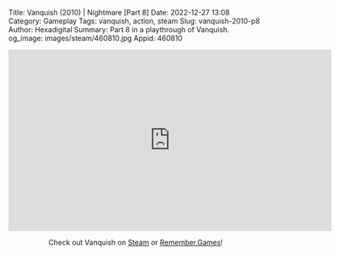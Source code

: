 Title: Vanquish (2010) | Nightmare [Part 8]
Date: 2022-12-27 13:08
Category: Gameplay
Tags: vanquish,  action, steam
Slug: vanquish-2010-p8
Author: Hexadigital
Summary: Part 8 in a playthrough of Vanquish.
og_image: images/steam/460810.jpg
Appid: 460810

<center><iframe src="https://www.youtube.com/embed/69l4LSIz7ww?feature=oembed" allow="accelerometer; autoplay; encrypted-media; gyroscope; picture-in-picture" width="640" height="360" frameborder="0"></iframe>

Check out Vanquish on [Steam](https://store.steampowered.com/app/460810/?curator_clanid=34633900) or [Remember.Games](https://remember.games/game/5442/vanquish/)!</center>